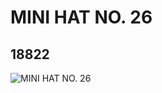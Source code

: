 # MINI HAT NO. 26
## 18822
![MINI HAT NO. 26](https://lc-www-live-s.legocdn.com/media/bricks/5/2/6159502.jpg)